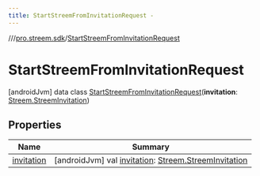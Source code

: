 ```yaml
---
title: StartStreemFromInvitationRequest -
---
```

//[<root>](../../../index.md)/[pro.streem.sdk](../index.md)/[StartStreemFromInvitationRequest](index.md)



# StartStreemFromInvitationRequest  
 [androidJvm] data class [StartStreemFromInvitationRequest](index.md)(**invitation**: [Streem.StreemInvitation](../-streem/-streem-invitation/index.md))   


## Properties  
  
|  Name |  Summary | 
|---|---|
| <a name="pro.streem.sdk/StartStreemFromInvitationRequest/invitation/#/PointingToDeclaration/"></a>[invitation](invitation.md)| <a name="pro.streem.sdk/StartStreemFromInvitationRequest/invitation/#/PointingToDeclaration/"></a> [androidJvm] val [invitation](invitation.md): [Streem.StreemInvitation](../-streem/-streem-invitation/index.md)   <br>|

